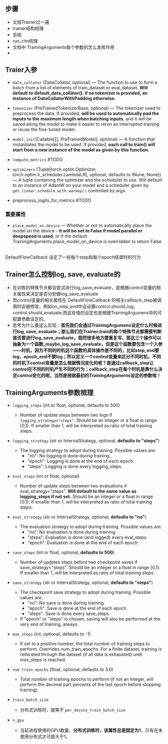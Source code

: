 
## 步骤
- 文档Trainer过一遍
- trainer结构梳理
- 总结
- run_clm梳理
- 文档中 TrainingArguments每个参数的怎么发挥作用
- 



## Traier入参
- `data_collator` (DataCollator, optional) — The function to use to form a batch from a list of elements of train_dataset or eval_dataset. **Will default to default_data_collator(). if no tokenizer is provided, an instance of DataCollatorWithPadding otherwise.**
- `tokenizer` (PreTrainedTokenizerBase, optional) — The tokenizer used to preprocess the data. If provided, **will be used to automatically pad the inputs to the maximum length when batching inputs**, and it will be saved along the model to make it easier to rerun an interrupted training or reuse the fine-tuned model.
- `model_init`(Callable[[], PreTrainedModel], optional) — A function that instantiates the model to be used. If provided, **each call to train() will start from a new instance of the model as given by this function.**

- `compute_metrics` #TODO
- `optimizers` (Tuple[torch.optim.Optimizer, torch.optim.lr_scheduler.LambdaLR], optional, defaults to (None, None)) — A tuple containing the optimizer and the scheduler to use. Will default to an instance of AdamW on your model and a scheduler given by `get_linear_schedule_with_warmup()` controlled by args.
- preprocess_logits_for_metrics #TODO

### 重要属性
- `place_model_on_device` — Whether or not to automatically place the model on the device - **it will be set to False if model parallel or deepspeed is used**, or if the default TrainingArguments.place_model_on_device is overridden to return False .



DefaultFlowCallback 设定了一些每个step和每个epoch结束时的行为

## Trainer怎么控制log, save, evaluate的
- 在训练的特殊节点都会尝试进行log_save_evaluate，是根据control变量的相关属性来决定是否分别做log_save_evaluate
- 而control变量的相关属性在 DefaultFlowCallback 的相关callback_step被调用时会被修改，例如on_step_end中会设置control.should_log, control.should_evaluate,而这些值的设定也是根据TrainingArgumens中的可配置参数设定的。
- 思考为什么要这么实现：**首先我们会通过TrainingArgumens设定什么时候进行log, save, evaluate；那么我们在Trainer.train的每个特殊节点都需要判断是否要进行log_save_evaluate，既然很多地方要重复写，那这三个操作可以抽象为一个函数_maybe_log_save_evaluate，但是这个函数要包含一个入参——时机，因为不同的时机这个函数的具体操作是不同的，比如step_end要log，epoch_end不要log；所以定义一个control变量来区分不同时机，不同的时机下control变量是怎么根据情况变化的呢？是通过callback_step让control在不同的时机产生不同的行为；callback_step在每个时机是靠什么决定control变化的呢，当然是根据最初的TrainingArguments设定的参数啦！**



## TrainingArguments参数梳理
- `logging_steps` (int or float, optional, defaults to 500) 
    - Number of update steps between two logs if `logging_strategy="steps"`. Should be an integer or a float in range [0,1). If smaller than 1, will be interpreted as ratio of total training steps.

- `logging_strategy` (str or IntervalStrategy, optional, **defaults to "steps"**)
    - The logging strategy to adopt during training. Possible values are:  
        - "no": No logging is done during training.
        - "epoch": Logging is done at the end of each epoch.
        - "steps": Logging is done every logging_steps.


- `eval_steps` (int or float, optional) 
    - Number of update steps between two evaluations if eval_strategy="steps". **Will default to the same value as logging_steps if not set.** Should be an integer or a float in range [0,1). If smaller than 1, will be interpreted as ratio of total training steps.

- `eval_strategy` (str or IntervalStrategy, optional, **defaults to "no"**)
    - The evaluation strategy to adopt during training. Possible values are:
        - "no": No evaluation is done during training.
        - "steps": Evaluation is done (and logged) every eval_steps.
        - "epoch": Evaluation is done at the end of each epoch.

- `save_steps` (int or float, optional, **defaults to 500**)
    - Number of updates steps before two checkpoint saves if save_strategy="steps". Should be an integer or a float in range [0,1). If smaller than 1, will be interpreted as ratio of total training steps.

- `save_strategy` (str or IntervalStrategy, optional, **defaults to "steps"**) 
    - The checkpoint save strategy to adopt during training. Possible values are:
        - "no": No save is done during training.
        - "epoch": Save is done at the end of each epoch.
        - "steps": Save is done every save_steps.
    - If "epoch" or "steps" is chosen, saving will also be performed at the very end of training, always.


- `max_steps` (int, optional, defaults to -1)
    - If set to a positive number, the total number of training steps to perform. Overrides num_train_epochs. For a finite dataset, training is reiterated through the dataset (if all data is exhausted) until max_steps is reached.

- `num_train_epochs` (float, optional, defaults to 3.0) 
    - Total number of training epochs to perform (if not an integer, will perform the decimal part percents of the last epoch before stopping training).

- `train_batch_size` 
    - 分布式训练时，就等于 `per_device_train_batch_size`


- `n_gpu` 
    - 当前进程使用的GPU数量，**分布式训练时，该属性总是固定为1**，只有在未使用分布式才可能大于1。

